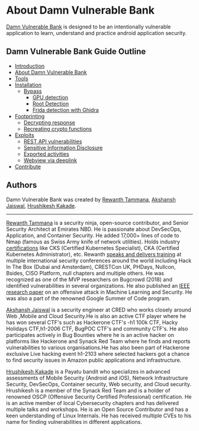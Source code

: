 # About Damn Vulnerable Bank

[Damn Vulnerable Bank](https://github.com/rewanthtammana/Damn-Vulnerable-Bank) is designed to be an intentionally vulnerable application to learn, understand and practice android application security.

<!-- ![Damn Vulnerable Bank Home](images/screen2.jpg) -->

## Damn Vulnerable Bank Guide Outline

- [Introduction](README.md)
- [About Damn Vulnerable Bank](about.md)
- [Tools](tools.md)
- [Installation](installation/readme.md)
    - [Bypass](installation/bypass/readme.md)
        - [GPU detection](installation/bypass/gpu-detection.md)
        - [Root Detection](installation/bypass/root-detection.md)
        - [Frida detection with Ghidra](installation/bypass/frida-detection-with-ghidra.md)
- [Footprinting](footprinting/readme.md)
    - [Decrypting response](footprinting/decrypt-response.md)
    - [Recreating crypto functions](footprinting/crypto.md)
- [Exploits](exploits/readme.md)
    - [REST API vulnerabilities](exploits/exploit-1.md)
    - [Sensitive Information Disclosure](exploits/exploit-2.md)
    - [Exported activities](exploits/exploit-3.md)
    - [Webview via deeplink](exploits/exploit-4.md)
- [Contribute](CONTRIBUTION.md)
<!-- - [Additional Resources](additional-resources.md) -->

## Authors

Damn Vulnerable Bank was created by [Rewanth Tammana](https://rewanthtammana.com), [Akshansh Jaiswal](https://akshanshjaiswal.com/), [Hrushikesh Kakade](https://hkh4cks.com/).

---

[Rewanth Tammana](https://rewanthtammana.com) is a security ninja, open-source contributor, and Senior Security Architect at Emirates NBD. He is passionate about DevSecOps, Application, and Container Security. He added 17,000+ lines of code to Nmap (famous as Swiss Army knife of network utilities). Holds industry [certifications](https://rewanthtammana.com/#certifications) like CKS (Certified Kubernetes Specialist), CKA (Certified Kubernetes Administrator), etc. Rewanth [speaks and delivers training](https://rewanthtammana.com/#talks) at multiple international security conferences around the world including Hack In The Box (Dubai and Amsterdam), CRESTCon UK, PHDays, Nullcon, Bsides, CISO Platform, null chapters and multiple others. He was recognized as one of the MVP researchers on Bugcrowd (2018) and identified vulnerabilities in several organizations. He also published an [IEEE research paper](https://rewanthtammana.com/#featured) on an offensive attack in Machine Learning and Security. He was also a part of the renowned Google Summer of Code program.

[Akshansh Jaiswal](https://akshanshjaiswal.com/) is a security engineer at CRED who works closely around Web ,Mobile and Cloud Security.He is also an active CTF player where he has won several CTF's such as Hackerone  CTF's -h1 100k CTF, Hacky Holidays CTF,h1-2006 CTF, BugPOC CTF's and community CTF's. He also participates actively in Bug Bounties where he is an active hacker on platforms like Hackerone and Synack Red Team where he finds and reports vulnerabilities to various organisations.He has also been part of Hackerone exclusive Live hacking event h1-2103 where selected hackers got a chance to find security issues in Amazon public applications and infrastructure.

[Hrushikesh Kakade](https://hkh4cks.com/) is a Payatu bandit who specializes in advanced assessments of Mobile Security (Android and iOS), Network Infrastructure Security, DevSecOps, Container security, Web security, and Cloud security. Hrushikesh is a member of the Synack Red Team and is a holder of renowned OSCP (Offensive Security Certified Professional) certification. He is an active member of local Cybersecurity chapters and has delivered multiple talks and workshops. He is an Open Source Contributor and has a keen understanding of Linux Internals. He has received multiple CVEs to his name for finding vulnerabilities in different applications.
